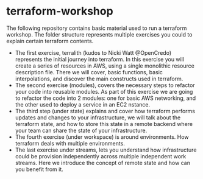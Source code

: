 # terraform-workshop
The following repository contains basic material used to run a terraform workshop. The folder structure represents 
multiple exercises you could to explain certain terraform contents.
- The first exercise, terralith (kudos to Nicki Watt @OpenCredo) represents the initial journey into terraform. In this exercise you will create a series of resources in AWS, using a single monolithic resource description file. There we will cover, basic functions, basic interpolations, and discover the main constructs used in terraform.
- The second exercise (modules), covers the necessary steps to refactor your code into reusable modules. As part of this exercise we are going to refactor the code into 2 modules: one for basic AWS networking, and the other used to deploy a service in an EC2 nstance.
- The third step (under state) explains and cover how terraform performs updates and changes to your infrastructure, we will talk about the terraform state, and how to store this state in a remote backend where your team can share the state of your infrastructure.
- The fourth exercise (under workspace) is around environments. How terraform deals with multiple environments.
- The last exercise under streams, lets you understand how infrastructure could be provision independently across multiple independent work streams. Here we introduce the concept of remote state and how can you benefit from it.
